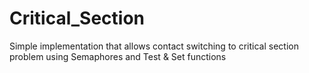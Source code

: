 # Critical_Section
 Simple implementation that allows contact switching to critical section problem using Semaphores and Test & Set functions
